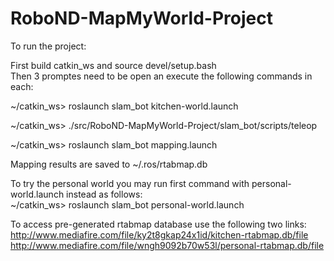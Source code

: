 # RoboND-MapMyWorld-Project


To run the project:

First build catkin_ws and source devel/setup.bash  
Then 3 promptes need to be open an execute the following commands in each:  

~/catkin_ws> roslaunch slam_bot kitchen-world.launch  

~/catkin_ws> ./src/RoboND-MapMyWorld-Project/slam_bot/scripts/teleop  

~/catkin_ws> roslaunch slam_bot mapping.launch  

Mapping results are saved to ~/.ros/rtabmap.db


To try the personal world you may run first command with personal-world.launch instead as follows:  
~/catkin_ws> roslaunch slam_bot personal-world.launch

To access pre-generated rtabmap database use the following two links:  
http://www.mediafire.com/file/ky2t8gkap24x1id/kitchen-rtabmap.db/file  
http://www.mediafire.com/file/wngh9092b70w53l/personal-rtabmap.db/file  
